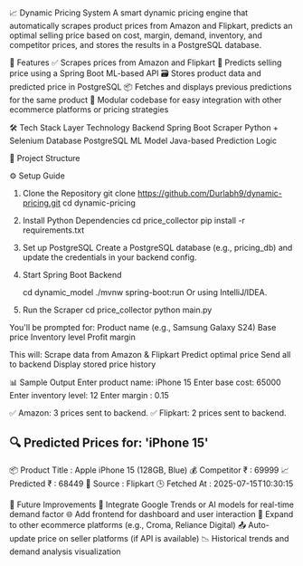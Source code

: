 📈 Dynamic Pricing System
A smart dynamic pricing engine that automatically scrapes product prices from Amazon and Flipkart, predicts an optimal selling price based on cost, margin, demand, inventory, and competitor prices, and stores the results in a PostgreSQL database.

🚀 Features
  ✅ Scrapes prices from Amazon and Flipkart
  🧠 Predicts selling price using a Spring Boot ML-based API
  🗃️ Stores product data and predicted price in PostgreSQL
  📦 Fetches and displays previous predictions for the same product
  🔌 Modular codebase for easy integration with other ecommerce platforms or pricing strategies

  🛠️ Tech Stack
    Layer	        Technology
    Backend	      Spring Boot
    Scraper	      Python + Selenium
    Database	    PostgreSQL
    ML Model	    Java-based Prediction Logic

  📁 Project Structure
    


  ⚙️ Setup Guide
  1. Clone the Repository
    git clone https://github.com/Durlabh9/dynamic-pricing.git
    cd dynamic-pricing
  2. Install Python Dependencies
    cd price_collector
    pip install -r requirements.txt
3. Set up PostgreSQL
    Create a PostgreSQL database (e.g., pricing_db) and update the credentials in your backend config.

4. Start Spring Boot Backend

    cd dynamic_model
    ./mvnw spring-boot:run
Or using IntelliJ/IDEA.

5. Run the Scraper
    cd price_collector
    python main.py

   
You'll be prompted for:
  Product name (e.g., Samsung Galaxy S24)
  Base price
  Inventory level
  Profit margin

This will:
  Scrape data from Amazon & Flipkart
  Predict optimal price
  Send all to backend
  Display stored price history

📊 Sample Output
  Enter product name: iPhone 15
  Enter base cost: 65000
  Enter inventory level: 12
  Enter margin : 0.15
  
  ✅ Amazon: 3 prices sent to backend.
  ✅ Flipkart: 2 prices sent to backend.
  
  🔍 Predicted Prices for: 'iPhone 15'
  ------------------------------------------------------------
  📦 Product Title : Apple iPhone 15 (128GB, Blue)
  💰 Competitor ₹  : 69999
  📈 Predicted ₹   : 68449
  🔗 Source        : Flipkart
  🕒 Fetched At    : 2025-07-15T10:30:15

📌 Future Improvements
  🔮 Integrate Google Trends or AI models for real-time demand factor
  🌐 Add frontend for dashboard and user interaction
  🧩 Expand to other ecommerce platforms (e.g., Croma, Reliance Digital)
  📤 Auto-update price on seller platforms (if API is available)
  📉 Historical trends and demand analysis visualization


